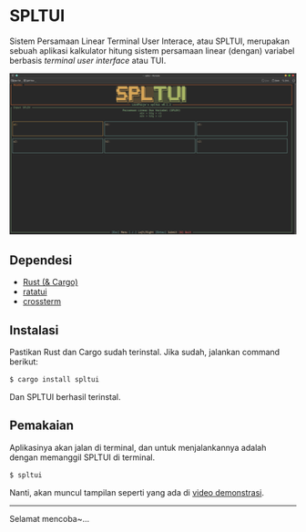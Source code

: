 # SPLTUI
Sistem Persamaan Linear Terminal User Interace, atau SPLTUI, merupakan sebuah aplikasi kalkulator hitung sistem persamaan linear (dengan) variabel berbasis _terminal user interface_ atau TUI.

[![demonstrasi](https://github.com/lordpaijo/spltui/blob/master/ss-0.png)](https://youtu.be/C3TQK1qg3wk)

## Dependesi
- [Rust (& Cargo)](https://www.rust-lang.org/)
- [ratatui](https://ratatui.rs/)
- [crossterm](https://github.com/crossterm-rs/crossterm)

## Instalasi
Pastikan Rust dan Cargo sudah terinstal. Jika sudah, jalankan command berikut:
```sh
$ cargo install spltui
```
Dan SPLTUI berhasil terinstal.

## Pemakaian
Aplikasinya akan jalan di terminal, dan untuk menjalankannya adalah dengan memanggil SPLTUI di terminal.
```sh
$ spltui
```
Nanti, akan muncul tampilan seperti yang ada di [video demonstrasi](https://youtu.be/C3TQK1qg3wk).

---

Selamat mencoba~...
